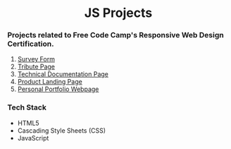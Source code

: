 <h1 align="center">JS Projects</h1>
    <h3>Projects related to Free Code Camp's Responsive Web Design Certification.</h3>
<ol>
    <li><a href="https://kattasahan.github.io/js-projects/components/survey-form/" target="_blank" >Survey Form</a></li>
    <li><a href="https://kattasahan.github.io/js-projects/components/tribute-page/" target="_blank" >Tribute Page</a></li>
    <li><a href="https://kattasahan.github.io/js-projects/components/technical-documentation-page/" target="_blank" >Technical Documentation Page</a></li>
    <li><a href="https://kattasahan.github.io/js-projects/components/product-landing-page/" target="_blank" >Product Landing Page</a></li>
    <li><a href="https://kattasahan.github.io/js-projects/components/portfolio/" target="_blank" >Personal Portfolio Webpage</a></li>
</ol>
<h3>Tech Stack</h3>
<ul> 
<li>HTML5</li>
<li>Cascading Style Sheets (CSS)</li>
<li>JavaScript</li>
</ul>
